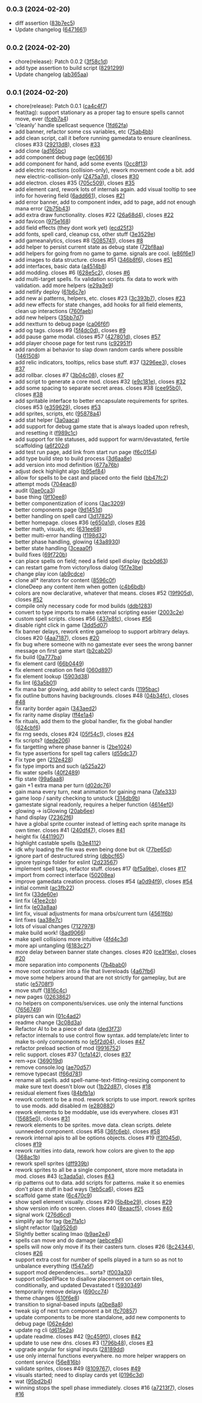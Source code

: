 ## <small>0.0.3 (2024-02-20)</small>

* diff assertion ([83b7ec5](https://github.com/corrugatedgames/spellwriters/commit/83b7ec5))
* Update changelog ([6471661](https://github.com/corrugatedgames/spellwriters/commit/6471661))



## <small>0.0.2 (2024-02-20)</small>

* chore(release): Patch 0.0.2 ([3f58c1d](https://github.com/corrugatedgames/spellwriters/commit/3f58c1d))
* add type assertion to build script ([8291299](https://github.com/corrugatedgames/spellwriters/commit/8291299))
* Update changelog ([ab365aa](https://github.com/corrugatedgames/spellwriters/commit/ab365aa))



## <small>0.0.1 (2024-02-20)</small>

* chore(release): Patch 0.0.1 ([ca4c4f7](https://github.com/corrugatedgames/spellwriters/commit/ca4c4f7))
* feat(tag): support stationary as a proper tag to ensure spells cannot move, ever ([fceb7a4](https://github.com/corrugatedgames/spellwriters/commit/fceb7a4))
* 'cleanly' handle spellcast sequence ([1fd62fa](https://github.com/corrugatedgames/spellwriters/commit/1fd62fa))
* add banner, refactor some css variables, etc ([75ab4bb](https://github.com/corrugatedgames/spellwriters/commit/75ab4bb))
* add clean script, call it before running gamedata to ensure cleanliness. closes #33 ([29213d8](https://github.com/corrugatedgames/spellwriters/commit/29213d8)), closes [#33](https://github.com/corrugatedgames/spellwriters/issues/33)
* add clone ([ad165bc](https://github.com/corrugatedgames/spellwriters/commit/ad165bc))
* add component debug page ([ec06616](https://github.com/corrugatedgames/spellwriters/commit/ec06616))
* add component for hand, add some events ([0cc8f13](https://github.com/corrugatedgames/spellwriters/commit/0cc8f13))
* add electric reactions (collision-only), rework movement code a bit. add new electric-collision-only ([2475a7d](https://github.com/corrugatedgames/spellwriters/commit/2475a7d)), closes [#30](https://github.com/corrugatedgames/spellwriters/issues/30)
* add electron. closes #35 ([705c509](https://github.com/corrugatedgames/spellwriters/commit/705c509)), closes [#35](https://github.com/corrugatedgames/spellwriters/issues/35)
* add element card, rework lots of internals again. add visual tooltip to see info for hovering field  ([6add661](https://github.com/corrugatedgames/spellwriters/commit/6add661)), closes [#21](https://github.com/corrugatedgames/spellwriters/issues/21)
* add error banner, add to component index, add to page, add not enough mana error ([2b75b43](https://github.com/corrugatedgames/spellwriters/commit/2b75b43))
* add extra draw functionality. closes #22 ([26a68d4](https://github.com/corrugatedgames/spellwriters/commit/26a68d4)), closes [#22](https://github.com/corrugatedgames/spellwriters/issues/22)
* add favicon ([975e168](https://github.com/corrugatedgames/spellwriters/commit/975e168))
* add field effects (they dont work yet) ([ecd25f3](https://github.com/corrugatedgames/spellwriters/commit/ecd25f3))
* add fonts, spell card, cleanup css, other stuff ([3e3529e](https://github.com/corrugatedgames/spellwriters/commit/3e3529e))
* add gameanalytics, closes #8 ([5085741](https://github.com/corrugatedgames/spellwriters/commit/5085741)), closes [#8](https://github.com/corrugatedgames/spellwriters/issues/8)
* add helper to persist current state as debug state ([72bf8aa](https://github.com/corrugatedgames/spellwriters/commit/72bf8aa))
* add helpers for going from no game to game. signals are cool. ([e86f6e1](https://github.com/corrugatedgames/spellwriters/commit/e86f6e1))
* add images to data structure. closes #51 ([346b8f6](https://github.com/corrugatedgames/spellwriters/commit/346b8f6)), closes [#51](https://github.com/corrugatedgames/spellwriters/issues/51)
* add interfaces, basic data ([a4514b8](https://github.com/corrugatedgames/spellwriters/commit/a4514b8))
* add modding. closes #6 ([628e5c2](https://github.com/corrugatedgames/spellwriters/commit/628e5c2)), closes [#6](https://github.com/corrugatedgames/spellwriters/issues/6)
* add multi-target spells. fix validation scripts. fix data to work with validation. add more helpers ([e29a3e9](https://github.com/corrugatedgames/spellwriters/commit/e29a3e9))
* add netlify deploy ([61b6c7e](https://github.com/corrugatedgames/spellwriters/commit/61b6c7e))
* add new ai patterns, helpers, etc. closes #23 ([3c393b7](https://github.com/corrugatedgames/spellwriters/commit/3c393b7)), closes [#23](https://github.com/corrugatedgames/spellwriters/issues/23)
* add new effects for state changes, add hooks for all field elements, clean up interactions ([760faeb](https://github.com/corrugatedgames/spellwriters/commit/760faeb))
* add new helpers ([35bb7d7](https://github.com/corrugatedgames/spellwriters/commit/35bb7d7))
* add nextturn to debug page ([ca06f6f](https://github.com/corrugatedgames/spellwriters/commit/ca06f6f))
* add og tags. closes #9 ([5f4dc0d](https://github.com/corrugatedgames/spellwriters/commit/5f4dc0d)), closes [#9](https://github.com/corrugatedgames/spellwriters/issues/9)
* add pause game modal. closes #57 ([427801d](https://github.com/corrugatedgames/spellwriters/commit/427801d)), closes [#57](https://github.com/corrugatedgames/spellwriters/issues/57)
* add player choose page for test runs ([c92951f](https://github.com/corrugatedgames/spellwriters/commit/c92951f))
* add random ai behavior to slap down random cards where possible ([1461508](https://github.com/corrugatedgames/spellwriters/commit/1461508))
* add relic indicators, tooltips, relics base stuff. #37 ([3296ee3](https://github.com/corrugatedgames/spellwriters/commit/3296ee3)), closes [#37](https://github.com/corrugatedgames/spellwriters/issues/37)
* add rollbar. closes #7 ([3b04c08](https://github.com/corrugatedgames/spellwriters/commit/3b04c08)), closes [#7](https://github.com/corrugatedgames/spellwriters/issues/7)
* add script to generate a core mod. closes #32 ([e9c181e](https://github.com/corrugatedgames/spellwriters/commit/e9c181e)), closes [#32](https://github.com/corrugatedgames/spellwriters/issues/32)
* add some spacing to separate secret areas. closes #38 ([cee95b0](https://github.com/corrugatedgames/spellwriters/commit/cee95b0)), closes [#38](https://github.com/corrugatedgames/spellwriters/issues/38)
* add spritable interface to better encapsulate requirements for sprites. closes #53 ([e359629](https://github.com/corrugatedgames/spellwriters/commit/e359629)), closes [#53](https://github.com/corrugatedgames/spellwriters/issues/53)
* add sprites, scripts, etc ([95878a4](https://github.com/corrugatedgames/spellwriters/commit/95878a4))
* add stat helper ([3a0aaca](https://github.com/corrugatedgames/spellwriters/commit/3a0aaca))
* add support for debug game state that is always loaded upon refresh, and resetting it ([f989c1c](https://github.com/corrugatedgames/spellwriters/commit/f989c1c))
* add support for tile statuses, add support for warm/devastated, fertile scaffolding ([a6f202d](https://github.com/corrugatedgames/spellwriters/commit/a6f202d))
* add test run page, add link from start run page ([f6c0154](https://github.com/corrugatedgames/spellwriters/commit/f6c0154))
* add type build step to build process ([3d6aa8e](https://github.com/corrugatedgames/spellwriters/commit/3d6aa8e))
* add version into mod definition ([677a76b](https://github.com/corrugatedgames/spellwriters/commit/677a76b))
* adjust deck highlight algo ([b95ef84](https://github.com/corrugatedgames/spellwriters/commit/b95ef84))
* allow for spells to be cast and placed onto the field ([bb47fc2](https://github.com/corrugatedgames/spellwriters/commit/bb47fc2))
* attempt mods ([704eac8](https://github.com/corrugatedgames/spellwriters/commit/704eac8))
* audit ([0ae0ca3](https://github.com/corrugatedgames/spellwriters/commit/0ae0ca3))
* base thing ([9f10ee8](https://github.com/corrugatedgames/spellwriters/commit/9f10ee8))
* better componentization of icons ([3ac3209](https://github.com/corrugatedgames/spellwriters/commit/3ac3209))
* better components page ([9d1451d](https://github.com/corrugatedgames/spellwriters/commit/9d1451d))
* better handling on spell card ([3d17825](https://github.com/corrugatedgames/spellwriters/commit/3d17825))
* better homepage. closes #36 ([e650a1d](https://github.com/corrugatedgames/spellwriters/commit/e650a1d)), closes [#36](https://github.com/corrugatedgames/spellwriters/issues/36)
* better math, visuals, etc ([631ee68](https://github.com/corrugatedgames/spellwriters/commit/631ee68))
* better multi-error handling ([f198d32](https://github.com/corrugatedgames/spellwriters/commit/f198d32))
* better phase handling, glowing ([43a8930](https://github.com/corrugatedgames/spellwriters/commit/43a8930))
* better state handling ([3ceaa0f](https://github.com/corrugatedgames/spellwriters/commit/3ceaa0f))
* build fixes ([69f720b](https://github.com/corrugatedgames/spellwriters/commit/69f720b))
* can place spells on field; need a field spell display ([bcb0d63](https://github.com/corrugatedgames/spellwriters/commit/bcb0d63))
* can restart game from victory/loss dialog ([5f7e3be](https://github.com/corrugatedgames/spellwriters/commit/5f7e3be))
* change play icon ([ab9cdce](https://github.com/corrugatedgames/spellwriters/commit/ab9cdce))
* clone all* iterators for content ([8596c0f](https://github.com/corrugatedgames/spellwriters/commit/8596c0f))
* cloneDeep any content item when gotten ([c4b6bdb](https://github.com/corrugatedgames/spellwriters/commit/c4b6bdb))
* colors are now declarative, whatever that means. closes #52 ([19f905d](https://github.com/corrugatedgames/spellwriters/commit/19f905d)), closes [#52](https://github.com/corrugatedgames/spellwriters/issues/52)
* compile only necessary code for mod builds ([ddb1283](https://github.com/corrugatedgames/spellwriters/commit/ddb1283))
* convert to type imports to make external scripting easier ([2003c2e](https://github.com/corrugatedgames/spellwriters/commit/2003c2e))
* custom spell scripts. closes #56 ([437e8fc](https://github.com/corrugatedgames/spellwriters/commit/437e8fc)), closes [#56](https://github.com/corrugatedgames/spellwriters/issues/56)
* disable right click in game ([3dd5d07](https://github.com/corrugatedgames/spellwriters/commit/3dd5d07))
* fix banner delays, rework entire gameloop to support arbitrary delays. closes #20 ([4aa7187](https://github.com/corrugatedgames/spellwriters/commit/4aa7187)), closes [#20](https://github.com/corrugatedgames/spellwriters/issues/20)
* fix bug where someone with no gamestate ever sees the wrong banner message on first game start ([b2cab20](https://github.com/corrugatedgames/spellwriters/commit/b2cab20))
* fix build ([0a777ba](https://github.com/corrugatedgames/spellwriters/commit/0a777ba))
* fix element card ([66b0449](https://github.com/corrugatedgames/spellwriters/commit/66b0449))
* fix element creation on field ([060d897](https://github.com/corrugatedgames/spellwriters/commit/060d897))
* fix element lookup ([5903d38](https://github.com/corrugatedgames/spellwriters/commit/5903d38))
* fix lint ([63a5b01](https://github.com/corrugatedgames/spellwriters/commit/63a5b01))
* fix mana bar glowing, add ability to select cards ([1195bac](https://github.com/corrugatedgames/spellwriters/commit/1195bac))
* fix outline buttons having backgrounds. closes #48 ([04b34fc](https://github.com/corrugatedgames/spellwriters/commit/04b34fc)), closes [#48](https://github.com/corrugatedgames/spellwriters/issues/48)
* fix rarity border again ([343aed2](https://github.com/corrugatedgames/spellwriters/commit/343aed2))
* fix rarity name display ([ff4e1a4](https://github.com/corrugatedgames/spellwriters/commit/ff4e1a4))
* fix rituals, add them to the global handler, fix the global handler ([624cbf6](https://github.com/corrugatedgames/spellwriters/commit/624cbf6))
* fix rng seeds, closes #24 ([05f54c1](https://github.com/corrugatedgames/spellwriters/commit/05f54c1)), closes [#24](https://github.com/corrugatedgames/spellwriters/issues/24)
* fix scripts? ([dede206](https://github.com/corrugatedgames/spellwriters/commit/dede206))
* fix targetting where phase banner is ([2be1024](https://github.com/corrugatedgames/spellwriters/commit/2be1024))
* fix type assertions for spell tag callers ([d55dc37](https://github.com/corrugatedgames/spellwriters/commit/d55dc37))
* Fix type gen ([212e428](https://github.com/corrugatedgames/spellwriters/commit/212e428))
* fix type imports and such ([a525a22](https://github.com/corrugatedgames/spellwriters/commit/a525a22))
* fix water spells ([40f2489](https://github.com/corrugatedgames/spellwriters/commit/40f2489))
* flip state ([99a6aa8](https://github.com/corrugatedgames/spellwriters/commit/99a6aa8))
* gain +1 extra mana per turn ([d02dc76](https://github.com/corrugatedgames/spellwriters/commit/d02dc76))
* gain mana every turn, neat animation for gaining mana ([7afe333](https://github.com/corrugatedgames/spellwriters/commit/7afe333))
* game loop / sanity checking to unstuck ([314db9b](https://github.com/corrugatedgames/spellwriters/commit/314db9b))
* gamestate signal readonly, requires a helper function ([4614ef0](https://github.com/corrugatedgames/spellwriters/commit/4614ef0))
* glowing -> isGlowing ([20ab6ee](https://github.com/corrugatedgames/spellwriters/commit/20ab6ee))
* hand display ([72362f6](https://github.com/corrugatedgames/spellwriters/commit/72362f6))
* have a global sprite counter instead of letting each sprite manage its own timer. closes #41 ([240df47](https://github.com/corrugatedgames/spellwriters/commit/240df47)), closes [#41](https://github.com/corrugatedgames/spellwriters/issues/41)
* height fix ([4411907](https://github.com/corrugatedgames/spellwriters/commit/4411907))
* highlight castable spells ([b3e4112](https://github.com/corrugatedgames/spellwriters/commit/b3e4112))
* idk why loading the file was even being done but ok ([77be65d](https://github.com/corrugatedgames/spellwriters/commit/77be65d))
* ignore part of destructured string ([dbbcf65](https://github.com/corrugatedgames/spellwriters/commit/dbbcf65))
* ignore typings folder for eslint ([2d23567](https://github.com/corrugatedgames/spellwriters/commit/2d23567))
* implement spell tags, refactor stuff. closes #17 ([bf5a9be](https://github.com/corrugatedgames/spellwriters/commit/bf5a9be)), closes [#17](https://github.com/corrugatedgames/spellwriters/issues/17)
* import from correct interface ([50208ea](https://github.com/corrugatedgames/spellwriters/commit/50208ea))
* improve gamedata creation process. closes #54 ([a0d94f9](https://github.com/corrugatedgames/spellwriters/commit/a0d94f9)), closes [#54](https://github.com/corrugatedgames/spellwriters/issues/54)
* initial commit ([ac3fb22](https://github.com/corrugatedgames/spellwriters/commit/ac3fb22))
* lint fix ([33de60e](https://github.com/corrugatedgames/spellwriters/commit/33de60e))
* lint fix ([41ee2cb](https://github.com/corrugatedgames/spellwriters/commit/41ee2cb))
* lint fix ([e03a8aa](https://github.com/corrugatedgames/spellwriters/commit/e03a8aa))
* lint fix, visual adjustments for mana orbs/current turn ([4561f6b](https://github.com/corrugatedgames/spellwriters/commit/4561f6b))
* lint fixes ([aa38e7c](https://github.com/corrugatedgames/spellwriters/commit/aa38e7c))
* lots of visual changes ([7127978](https://github.com/corrugatedgames/spellwriters/commit/7127978))
* make build work! ([8ad9066](https://github.com/corrugatedgames/spellwriters/commit/8ad9066))
* make spell collisions more intuitive ([4fd4c3d](https://github.com/corrugatedgames/spellwriters/commit/4fd4c3d))
* more api untangling ([6183c27](https://github.com/corrugatedgames/spellwriters/commit/6183c27))
* more delay between banner state changes. closes #20 ([ce3f16e](https://github.com/corrugatedgames/spellwriters/commit/ce3f16e)), closes [#20](https://github.com/corrugatedgames/spellwriters/issues/20)
* more separation into components ([7b4bab0](https://github.com/corrugatedgames/spellwriters/commit/7b4bab0))
* move root container into a file that livereloads ([4a67fb6](https://github.com/corrugatedgames/spellwriters/commit/4a67fb6))
* move some helpers around that are not strictly for gameplay, but are static ([e5708f1](https://github.com/corrugatedgames/spellwriters/commit/e5708f1))
* move stuff ([1816c4c](https://github.com/corrugatedgames/spellwriters/commit/1816c4c))
* new pages ([0263862](https://github.com/corrugatedgames/spellwriters/commit/0263862))
* no helpers on components/services. use only the internal functions ([7656749](https://github.com/corrugatedgames/spellwriters/commit/7656749))
* players can win ([01c4ad2](https://github.com/corrugatedgames/spellwriters/commit/01c4ad2))
* readme change ([3c08d3a](https://github.com/corrugatedgames/spellwriters/commit/3c08d3a))
* Refactor AI to be a piece of data ([ded3f73](https://github.com/corrugatedgames/spellwriters/commit/ded3f73))
* refactor internals to use control flow syntax. add template/etc linter to make ts-only components no ([e5f2d04](https://github.com/corrugatedgames/spellwriters/commit/e5f2d04)), closes [#47](https://github.com/corrugatedgames/spellwriters/issues/47)
* refactor preload section of mod ([9916752](https://github.com/corrugatedgames/spellwriters/commit/9916752))
* relic support. closes #37 ([1cfa142](https://github.com/corrugatedgames/spellwriters/commit/1cfa142)), closes [#37](https://github.com/corrugatedgames/spellwriters/issues/37)
* rem->px ([369019d](https://github.com/corrugatedgames/spellwriters/commit/369019d))
* remove console.log ([ae70d57](https://github.com/corrugatedgames/spellwriters/commit/ae70d57))
* remove typecast ([f66d781](https://github.com/corrugatedgames/spellwriters/commit/f66d781))
* rename all spells. add spell-name-text-fitting-resizing component to make sure text doesn't blow out ([1b22d87](https://github.com/corrugatedgames/spellwriters/commit/1b22d87)), closes [#18](https://github.com/corrugatedgames/spellwriters/issues/18)
* residual element fixes ([84bfb1a](https://github.com/corrugatedgames/spellwriters/commit/84bfb1a))
* rework content to be a mod. rework scripts to use import. rework sprites to use mods. add disabled m ([e280882](https://github.com/corrugatedgames/spellwriters/commit/e280882))
* rework elements to be moddable, use ids everywhere. closes #31 ([15685e0](https://github.com/corrugatedgames/spellwriters/commit/15685e0)), closes [#31](https://github.com/corrugatedgames/spellwriters/issues/31)
* rework elements to be sprites. move data. clean scripts. delete uunneeded component. closes #58 ([36fc6eb](https://github.com/corrugatedgames/spellwriters/commit/36fc6eb)), closes [#58](https://github.com/corrugatedgames/spellwriters/issues/58)
* rework internal apis to all be options objects. closes #19 ([f3f045d](https://github.com/corrugatedgames/spellwriters/commit/f3f045d)), closes [#19](https://github.com/corrugatedgames/spellwriters/issues/19)
* rework rarities into data, rework how colors are given to the app ([368ac1b](https://github.com/corrugatedgames/spellwriters/commit/368ac1b))
* rework spell sprites ([dff939b](https://github.com/corrugatedgames/spellwriters/commit/dff939b))
* rework sprites to all be a single component, store more metadata in mod. closes #43 ([c3ada5a](https://github.com/corrugatedgames/spellwriters/commit/c3ada5a)), closes [#43](https://github.com/corrugatedgames/spellwriters/issues/43)
* rip patterns out to data. add scripts for patterns. make it so enemies don't place stuff in bad ways ([1eb5ca6](https://github.com/corrugatedgames/spellwriters/commit/1eb5ca6)), closes [#25](https://github.com/corrugatedgames/spellwriters/issues/25)
* scaffold game state ([6c470c9](https://github.com/corrugatedgames/spellwriters/commit/6c470c9))
* show spell element visually. closes #29 ([5b4be29](https://github.com/corrugatedgames/spellwriters/commit/5b4be29)), closes [#29](https://github.com/corrugatedgames/spellwriters/issues/29)
* show version info on screen. closes #40 ([8eaacf5](https://github.com/corrugatedgames/spellwriters/commit/8eaacf5)), closes [#40](https://github.com/corrugatedgames/spellwriters/issues/40)
* signal work ([276d6cd](https://github.com/corrugatedgames/spellwriters/commit/276d6cd))
* simplify api for tag ([be7fa1c](https://github.com/corrugatedgames/spellwriters/commit/be7fa1c))
* slight refactor ([0a9526d](https://github.com/corrugatedgames/spellwriters/commit/0a9526d))
* Slightly better scaling lmao ([b9ae2e4](https://github.com/corrugatedgames/spellwriters/commit/b9ae2e4))
* spells can move and do damage ([aebce94](https://github.com/corrugatedgames/spellwriters/commit/aebce94))
* spells will now only move if its their casters turn. closes #26 ([8c24344](https://github.com/corrugatedgames/spellwriters/commit/8c24344)), closes [#26](https://github.com/corrugatedgames/spellwriters/issues/26)
* support extra cost for number of spells played in a turn so as not to unbalance everything ([f547a5f](https://github.com/corrugatedgames/spellwriters/commit/f547a5f))
* support mod dependencies... sorta? ([f003a30](https://github.com/corrugatedgames/spellwriters/commit/f003a30))
* support onSpellPlace to disallow placement on certain tiles, conditionally, and updated Devastated t ([5930349](https://github.com/corrugatedgames/spellwriters/commit/5930349))
* temporarily remove delays ([690cc74](https://github.com/corrugatedgames/spellwriters/commit/690cc74))
* theme changes ([610f6e8](https://github.com/corrugatedgames/spellwriters/commit/610f6e8))
* transition to signal-based inputs ([a0be8a8](https://github.com/corrugatedgames/spellwriters/commit/a0be8a8))
* tweak sig of next turn component a bit ([fc70857](https://github.com/corrugatedgames/spellwriters/commit/fc70857))
* update components to be more standalone, add new components to debug page ([062e4de](https://github.com/corrugatedgames/spellwriters/commit/062e4de))
* update ng cli ([d615e2a](https://github.com/corrugatedgames/spellwriters/commit/d615e2a))
* update readme. closes #42 ([9c459f0](https://github.com/corrugatedgames/spellwriters/commit/9c459f0)), closes [#42](https://github.com/corrugatedgames/spellwriters/issues/42)
* update to use new dns. closes #3 ([1796b48](https://github.com/corrugatedgames/spellwriters/commit/1796b48)), closes [#3](https://github.com/corrugatedgames/spellwriters/issues/3)
* upgrade angular for signal inputs ([28189dd](https://github.com/corrugatedgames/spellwriters/commit/28189dd))
* use only internal functions everywhere. no more helper wrappers on content service ([56e816b](https://github.com/corrugatedgames/spellwriters/commit/56e816b))
* validate sprites, closes #49 ([8109767](https://github.com/corrugatedgames/spellwriters/commit/8109767)), closes [#49](https://github.com/corrugatedgames/spellwriters/issues/49)
* visuals started; need to display cards yet ([0196c3d](https://github.com/corrugatedgames/spellwriters/commit/0196c3d))
* wat ([95bd2b4](https://github.com/corrugatedgames/spellwriters/commit/95bd2b4))
* winning stops the spell phase immediately. closes #16 ([a7213f7](https://github.com/corrugatedgames/spellwriters/commit/a7213f7)), closes [#16](https://github.com/corrugatedgames/spellwriters/issues/16)



